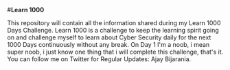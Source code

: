 #**Learn 1000**


This repository will contain all the information shared during my Learn 1000 Days Challenge. Learn 1000 is a challenge to keep the learning spirit going on and challenge myself to learn about Cyber Security daily for the next 1000 Days continuously without any break.
On Day 1 I'm a noob, i mean super noob, i just know one thing that i will complete this challenge, that's it.
You can follow me on Twitter for Regular Updates: Ajay Bijarania. 
